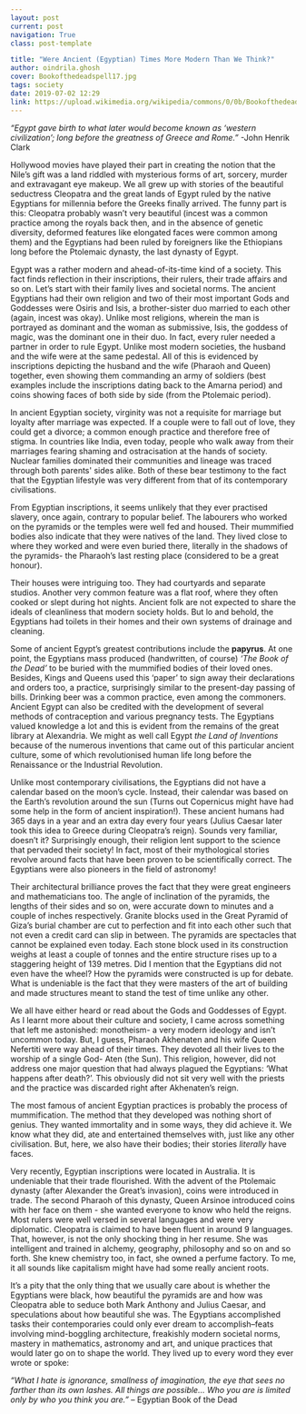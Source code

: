 ```yaml
---
layout: post
current: post
navigation: True
class: post-template

title: "Were Ancient (Egyptian) Times More Modern Than We Think?"
author: oindrila.ghosh
cover: Bookofthedeadspell17.jpg
tags: society
date: 2019-07-02 12:29
link: https://upload.wikimedia.org/wikipedia/commons/0/0b/Bookofthedeadspell17.jpg
---
```

*“Egypt gave birth to what later would become known as ‘western civilization’;
long before the greatness of Greece and Rome.”* -John Henrik Clark

Hollywood movies have played their part in creating the notion that the Nile’s
gift was a land riddled with mysterious forms of art, sorcery, murder and
extravagant eye makeup. We all grew up with stories of the beautiful seductress
Cleopatra and the great lands of Egypt ruled by the native Egyptians for
millennia before the Greeks finally arrived. The funny part is this: Cleopatra
probably wasn’t very beautiful (incest was a common practice among the royals
back then, and in the absence of genetic diversity, deformed features like
elongated faces were common among them) and the Egyptians had been ruled by
foreigners like the Ethiopians long before the Ptolemaic dynasty, the last
dynasty of Egypt.

Egypt was a rather modern and ahead-of-its-time kind of a society. This fact
finds reflection in their inscriptions, their rulers, their trade affairs and so
on. Let’s start with their family lives and societal norms. The ancient
Egyptians had their own religion and two of their most important Gods and
Goddesses were Osiris and Isis, a brother-sister duo married to each other
(again, incest was okay). Unlike most religions, wherein the man is portrayed as
dominant and the woman as submissive, Isis, the goddess of magic, was the
dominant one in their duo. In fact, every ruler needed a partner in order to
rule Egypt. Unlike most modern societies, the husband and the wife were at the
same pedestal. All of this is evidenced by inscriptions depicting the husband
and the wife (Pharaoh and Queen) together, even showing them commanding an army
of soldiers (best examples include the inscriptions dating back to the Amarna
period) and coins showing faces of both side by side (from the Ptolemaic
period).

In ancient Egyptian society, virginity was not a requisite for marriage but
loyalty after marriage was expected. If a couple were to fall out of love, they
could get a divorce; a common enough practice and therefore free of stigma. In
countries like India, even today, people who walk away from their marriages
fearing shaming and ostracisation at the hands of society. Nuclear families
dominated their communities and lineage was traced through both parents' sides
alike. Both of these bear testimony to the fact that the Egyptian lifestyle was
very different from that of its contemporary civilisations.

From Egyptian inscriptions, it seems unlikely that they ever practised slavery,
once again, contrary to popular belief. The labourers who worked on the pyramids
or the temples were well fed and housed. Their mummified bodies also indicate
that they were natives of the land. They lived close to where they worked and
were even buried there, literally in the shadows of the pyramids- the Pharaoh’s
last resting place (considered to be a great honour).

Their houses were intriguing too. They had courtyards and separate studios.
Another very common feature was a flat roof, where they often cooked or slept
during hot nights. Ancient folk are not expected to share the ideals of
cleanliness that modern society holds. But lo and behold, the Egyptians had
toilets in their homes and their own systems of drainage and cleaning.

Some of ancient Egypt’s greatest contributions include the **papyrus**. At one
point, the Egyptians mass produced (handwritten, of course) *‘The Book of the
Dead’* to be buried with the mummified bodies of their loved ones. Besides,
Kings and Queens used this ‘paper’ to sign away their declarations and orders
too, a practice, surprisingly similar to the present-day passing of bills.
Drinking beer was a common practice, even among the commoners. Ancient Egypt can
also be credited with the development of several methods of contraception and
various pregnancy tests. The Egyptians valued knowledge a lot and this is
evident from the remains of the great library at Alexandria. We might as well
call Egypt *the Land of Inventions* because of the numerous inventions that came
out of this particular ancient culture, some of which revolutionised human life
long before the Renaissance or the Industrial Revolution.

Unlike most contemporary civilisations, the Egyptians did not have a calendar
based on the moon’s cycle. Instead, their calendar was based on the Earth’s
revolution around the sun (Turns out Copernicus might have had some help in the
form of ancient inspiration!). These ancient humans had 365 days in a year and
an extra day every four years (Julius Caesar later took this idea to Greece
during Cleopatra’s reign). Sounds very familiar, doesn’t it? Surprisingly
enough, their religion lent support to the science that pervaded their society!
In fact, most of their mythological stories revolve around facts that have been
proven to be scientifically correct. The Egyptians were also pioneers in the
field of astronomy!

Their architectural brilliance proves the fact that they were great engineers
and mathematicians too. The angle of inclination of the pyramids, the lengths of
their sides and so on, were accurate down to minutes and a couple of inches
respectively. Granite blocks used in the Great Pyramid of Giza’s burial chamber
are cut to perfection and fit into each other such that not even a credit card
can slip in between. The pyramids are spectacles that cannot be explained even
today. Each stone block used in its construction weighs at least a couple of
tonnes and the entire structure rises up to a staggering height of 139 metres.
Did I mention that the Egyptians did not even have the wheel? How the pyramids
were constructed is up for debate. What is undeniable is the fact that they were
masters of the art of building and made structures meant to stand the test of
time unlike any other.

We all have either heard or read about the Gods and Goddesses of Egypt. As I
learnt more about their culture and society, I came across something that left
me astonished: monotheism- a very modern ideology and isn’t uncommon today. But,
I guess, Pharaoh Akhenaten and his wife Queen Nefertiti were way ahead of their
times. They devoted all their lives to the worship of a single God- Aten (the
Sun). This religion, however, did not address one major question that had always
plagued the Egyptians: ‘What happens after death?’. This obviously did not sit
very well with the priests and the practice was discarded right after
Akhenaten’s reign.

The most famous of ancient Egyptian practices is probably the process of
mummification. The method that they developed was nothing short of genius. They
wanted immortality and in some ways, they did achieve it. We know what they did,
ate and entertained themselves with, just like any other civilisation. But,
here, we also have their bodies; their stories *literally* have faces.

Very recently, Egyptian inscriptions were located in Australia. It is undeniable
that their trade flourished. With the advent of the Ptolemaic dynasty (after
Alexander the Great’s invasion), coins were introduced in trade. The second
Pharaoh of this dynasty, Queen Arsinoe introduced coins with her face on them -
she wanted everyone to know who held the reigns. Most rulers were well versed in
several languages and were very diplomatic. Cleopatra is claimed to have been
fluent in around 9 languages. That, however, is not the only shocking thing in
her resume. She was intelligent and trained in alchemy, geography, philosophy
and so on and so forth. She knew chemistry too, in fact, she owned a perfume
factory. To me, it all sounds like capitalism might have had some really ancient
roots.

It’s a pity that the only thing that we usually care about is whether the
Egyptians were black, how beautiful the pyramids are and how was Cleopatra able
to seduce both Mark Anthony and Julius Caesar, and speculations about how
beautiful she was. The Egyptians accomplished tasks their contemporaries could
only ever dream to accomplish–feats involving mind-boggling architecture,
freakishly modern societal norms, mastery in mathematics, astronomy and art, and
unique practices that would later go on to shape the world. They lived up to
every word they ever wrote or spoke:

*“What I hate is ignorance, smallness of imagination, the eye that sees no
farther than its own lashes. All things are possible… Who you are is limited
only by who you think you are.”* – Egyptian Book of the Dead
